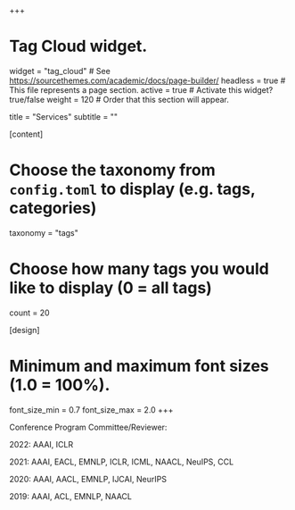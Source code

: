 +++
# Tag Cloud widget.
widget = "tag_cloud"  # See https://sourcethemes.com/academic/docs/page-builder/
headless = true  # This file represents a page section.
active = true  # Activate this widget? true/false
weight = 120  # Order that this section will appear.

title = "Services"
subtitle = ""

[content]
  # Choose the taxonomy from `config.toml` to display (e.g. tags, categories)
  taxonomy = "tags"
  
  # Choose how many tags you would like to display (0 = all tags)
  count = 20

[design]
  # Minimum and maximum font sizes (1.0 = 100%).
  font_size_min = 0.7
  font_size_max = 2.0
+++

Conference Program Committee/Reviewer: 

2022: AAAI, ICLR

2021: AAAI, EACL, EMNLP, ICLR, ICML, NAACL, NeuIPS, CCL

2020: AAAI, AACL, EMNLP, IJCAI, NeurIPS

2019: AAAI, ACL, EMNLP, NAACL
